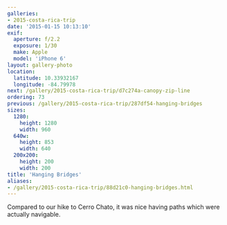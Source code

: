 ```yaml
---
galleries:
- 2015-costa-rica-trip
date: '2015-01-15 10:13:10'
exif:
  aperture: f/2.2
  exposure: 1/30
  make: Apple
  model: 'iPhone 6'
layout: gallery-photo
location:
  latitude: 10.33932167
  longitude: -84.79978
next: /gallery/2015-costa-rica-trip/d7c274a-canopy-zip-line
ordering: 73
previous: /gallery/2015-costa-rica-trip/287df54-hanging-bridges
sizes:
  1280:
    height: 1280
    width: 960
  640w:
    height: 853
    width: 640
  200x200:
    height: 200
    width: 200
title: 'Hanging Bridges'
aliases:
- /gallery/2015-costa-rica-trip/88d21c0-hanging-bridges.html
---
```


Compared to our hike to Cerro Chato, it was nice having paths which were actually navigable.
